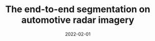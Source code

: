 ---
title: "The end-to-end segmentation on automotive radar imagery"
collection: talks
type: "Conference proceedings talk"
permalink: /talks/2014-02-01-talk-2
venue: "18th European Radar Conference (EuRAD 2021)"
date: 2022-02-01
location: "London, UK"
---